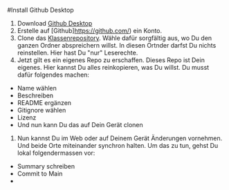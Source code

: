 #Install Github Desktop

1. Download [Github Desktop](https://desktop.github.com/)
1. Erstelle auf [Github]https://github.com/) ein Konto.
1. Clone das [Klassenrepository](https://github.com/MAZ-CAS-DDJ/kurs_23_24). Wähle dafür sorgfältig aus, wo Du den ganzen Ordner abspreichern willst. In diesen Ortnder darfst Du nichts reinstellen. Hier hast Du "nur" Leserechte. 
1. Jetzt gilt es ein eigenes Repo zu erschaffen. Dieses Repo ist Dein eigenes. Hier kannst Du alles reinkopieren, was Du willst. Du musst dafür folgendes machen:
- Name wählen
- Beschreiben
- README ergänzen
- Gitignore wählen
- Lizenz
- Und nun kann Du das auf Dein Gerät clonen
1. Nun kannst Du im Web oder auf Deinem Gerät Änderungen vornehmen. Und beide Orte miteinander synchron halten. Um das zu tun, gehst Du lokal folgendermassen vor:
- Summary schreiben
- Commit to Main
- 